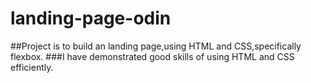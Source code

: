 # landing-page-odin
##Project is to build an landing page,using HTML and CSS,specifically flexbox.
###I have demonstrated good skills of using HTML and CSS efficiently.








